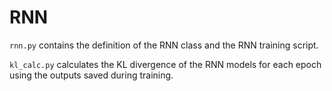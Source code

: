 # RNN

``rnn.py`` contains the definition of the RNN class and the RNN training script.

``kl_calc.py`` calculates the KL divergence of the RNN models for each epoch using the outputs saved during training.
